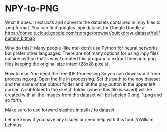 # NPY-to-PNG


What it does: It extracts and converts the datasets contained in .npy files to .png format. You can find googles .npy dataset for Google Doodle at https://console.cloud.google.com/storage/browser/quickdraw_dataset/full/numpy_bitmap

Why do this?: Many people (like me) don't use Python for neural networks but prefer other languages. There are not many options for using .npy files outside python that´s why I created this program to extract them into png files keeping the original size intact (28x28 pixels).

How to use: You need the free IDE Processing 3x you can download it from processing.org. Open the file in processing. Set the path to the npy dataset and the name of the output folder and hit the play button in the upper left corner. A subfolder to the sketch folder (where this file is saved) will be created with all the images from the dataset will be labeled 0.png, 1.png and so forth.

Make sure to use forward slashes in path / to dataset

Let me know if you have any issues or need help with this tool. //William Lehmus
